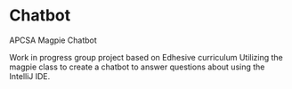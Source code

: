 # Chatbot
APCSA Magpie Chatbot

Work in progress group project based on Edhesive curriculum
Utilizing the magpie class to create a chatbot to answer questions about using the IntelliJ IDE.
